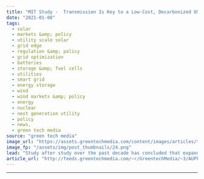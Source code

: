 ```yaml
---
title: "MIT Study -  Transmission Is Key to a Low-Cost, Decarbonized US Grid"
date: "2021-01-08"
tags: 
  - solar
  - markets &amp; policy
  - utility scale solar
  - grid edge
  - regulation &amp; policy
  - grid optimization
  - batteries
  - storage &amp; fuel cells
  - utilities
  - smart grid
  - energy storage
  - wind
  - wind markets &amp; policy
  - energy
  - nuclear
  - next generation utility
  - policy
  - news,
  - green tech media
source: "green tech media"
image_url: "https://assets.greentechmedia.com/content/images/articles/transmission_XL.jpg"
image_fp: "/assets/img/post_thumbnails/24.png"
lead: "Study after study over the past decade has concluded that expanding the U.S. transmission grid will play a key role in decarbonizing the country’s electricity system. But a new Massachusetts Institute of Technology study indicates that a massive U.S- ..."
article_url: "http://feeds.greentechmedia.com/~r/GreentechMedia/~3/AUPk2s2GWi8/study-transmission-is-the-key-to-a-low-cost-decarbonized-u.s-grid"
---
```


---
